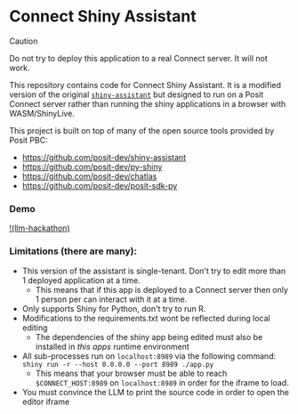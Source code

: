 Connect Shiny Assistant
===============

> [!CAUTION]
> Do not try to deploy this application to a real Connect server. It will not work.

This repository contains code for Connect Shiny Assistant. It is a modified version of the
original [`shiny-assistant`](https://github.com/posit-dev/shiny-assistant) but designed to run
on a Posit Connect server rather than running the shiny applications in a browser with WASM/ShinyLive.

This project is built on top of many of the open source tools provided by Posit PBC:
- <https://github.com/posit-dev/shiny-assistant>
- <https://github.com/posit-dev/py-shiny>
- <https://github.com/posit-dev/chatlas>
- <https://github.com/posit-dev/posit-sdk-py>


### Demo

[!(llm-hackathon)](https://github.com/user-attachments/assets/412747c2-f022-4b7d-bc2b-7a0a10ebc90c)


### Limitations (there are many):

- This version of the assistant is single-tenant. Don't try to edit more than 1 deployed application at a time.
  - This means that if this app is deployed to a Connect server then only 1 person per can interact with it at a time.
- Only supports Shiny for Python, don't try to run R.
- Modifications to the requirements.txt wont be reflected during local editing
  - The dependencies of the shiny app being edited must also be installed in _this apps_ runtime environment
- All sub-processes run on `localhost:8989` via the following command: `shiny run -r --host 0.0.0.0 --port 8989 ./app.py`
  - This means that your browser must be able to reach `$CONNECT_HOST:8989` on `localhost:8989` in order for the
    iframe to load.
- You must convince the LLM to print the source code in order to open the editor iframe
